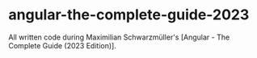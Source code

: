 # angular-the-complete-guide-2023
All written code during Maximilian Schwarzmüller's [Angular - The Complete Guide (2023 Edition)].
